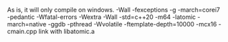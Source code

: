 As is, it will only compile on windows.
<gcc> -Wall -fexceptions -g -march=corei7 -pedantic -Wfatal-errors -Wextra -Wall -std=c++20 -m64 -latomic -march=native -ggdb -pthread -Wvolatile -ftemplate-depth=10000 -mcx16 -cmain.cpp
link with libatomic.a
